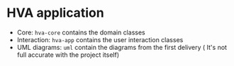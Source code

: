 # HVA application 

* Core: `hva-core` contains the domain classes
* Interaction: `hva-app` contains the user interaction classes
* UML diagrams: `uml` contain the diagrams from the first delivery ( It's not full accurate with the project itself)

